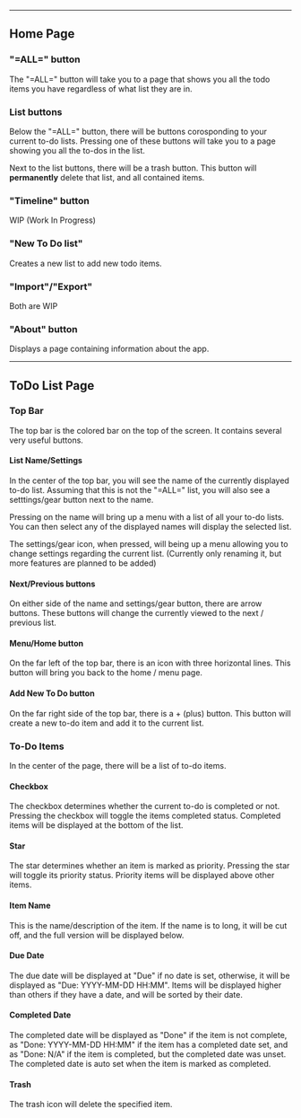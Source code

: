 ___

## **Home Page**

### **"=ALL=" button**

The "=ALL=" button will take you to a page that shows you all the todo items you have regardless of what list they are in.

### **List buttons**

Below the "=ALL=" button, there will be buttons corosponding to your current to-do lists. Pressing one of these buttons will take you to a page showing you all the to-dos in the list.

Next to the list buttons, there will be a trash button. This button will **permanently** delete that list, and all contained items. 

### **"Timeline" button**

WIP (Work In Progress)

### **"New To Do list"**

Creates a new list to add new todo items.

### **"Import"/"Export"**

Both are WIP

### **"About" button**

Displays a page containing information about the app.

___

## **ToDo List Page**

### **Top Bar**

The top bar is the colored bar on the top of the screen. It contains several very useful buttons.

#### **List Name/Settings**

In the center of the top bar, you will see the name of the currently displayed to-do list. Assuming that this is not the "=ALL=" list, you will also see a setttings/gear button next to the name.

Pressing on the name will bring up a menu with a list of all your to-do lists. You can then select any of the displayed names will display the selected list.

The settings/gear icon, when pressed, will being up a menu allowing you to change settings regarding the current list. (Currently only renaming it, but more features are planned to be added)

#### **Next/Previous buttons**

On either side of the name and settings/gear button, there are arrow buttons. These buttons will change the currently viewed to the next / previous list.

#### **Menu/Home button**

On the far left of the top bar, there is an icon with three horizontal lines. This button will bring you back to the home / menu page.

#### **Add New To Do button**

On the far right side of the top bar, there is a + (plus) button. This button will create a new to-do item and add it to the current list.

### **To-Do Items**

In the center of the page, there will be a list of to-do items.

#### **Checkbox**

The checkbox determines whether the current to-do is completed or not. Pressing the checkbox will toggle the items completed status. Completed items will be displayed at the bottom of the list.

#### **Star**

The star determines whether an item is marked as priority. Pressing the star will toggle its priority status. Priority items will be displayed above other items.

#### **Item Name**

This is the name/description of the item. If the name is to long, it will be cut off, and the full version will be displayed below.

#### **Due Date**

The due date will be displayed at "Due" if no date is set, otherwise, it will be displayed as "Due: YYYY-MM-DD HH:MM". Items will be displayed higher than others if they have a date, and will be sorted by their date.

#### **Completed Date**

The completed date will be displayed as "Done" if the item is not complete, as "Done: YYYY-MM-DD HH:MM" if the item has a completed date set, and as "Done: N/A" if the item is completed, but the completed date was unset. The completed date is auto set when the item is marked as completed.

#### **Trash**

The trash icon will delete the specified item.
